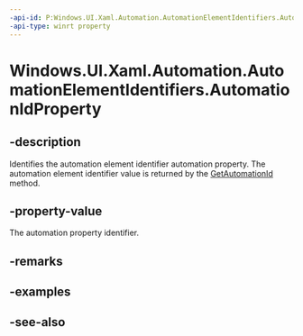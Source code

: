 ```yaml
---
-api-id: P:Windows.UI.Xaml.Automation.AutomationElementIdentifiers.AutomationIdProperty
-api-type: winrt property
---
```


<!-- Property syntax
public Windows.UI.Xaml.Automation.AutomationProperty AutomationIdProperty { get; }
-->

# Windows.UI.Xaml.Automation.AutomationElementIdentifiers.AutomationIdProperty

## -description
Identifies the automation element identifier automation property. The automation element identifier value is returned by the [GetAutomationId](../windows.ui.xaml.automation.peers/automationpeer_getautomationid_1912681712.md) method.



## -property-value
The automation property identifier.

## -remarks

## -examples

## -see-also
